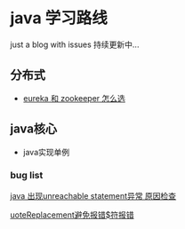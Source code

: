 # java 学习路线
just a blog with issues
持续更新中...

## 分布式
- [eureka 和 zookeeper 怎么选](https://github.com/thatdanielhou/blog/issues/28)

## java核心
- java实现单例

### bug list

[java 出现unreachable statement异常 原因检查](https://github.com/danielhou09/blog/issues/24)

[uoteReplacement避免报错$符报错](https://github.com/danielhou09/blog/issues/25)


